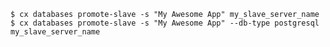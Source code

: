 <!-- layout:code post: databases_example -->

```
$ cx databases promote-slave -s "My Awesome App" my_slave_server_name
$ cx databases promote-slave -s "My Awesome App" --db-type postgresql my_slave_server_name
```
